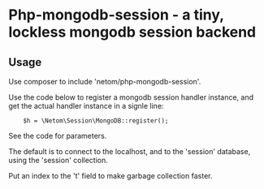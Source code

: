 # Php-mongodb-session - a tiny, lockless mongodb session backend

## Usage

Use composer to include 'netom/php-mongodb-session'.

Use the code below to register a mongodb session handler instance, and
get the actual handler instance in a signle line:

        $h = \Netom\Session\MongoDB::register();

See the code for parameters.

The default is to connect to the localhost, and to the 'session'
database, using the 'session' collection.

Put an index to the 't' field to make garbage collection faster.


